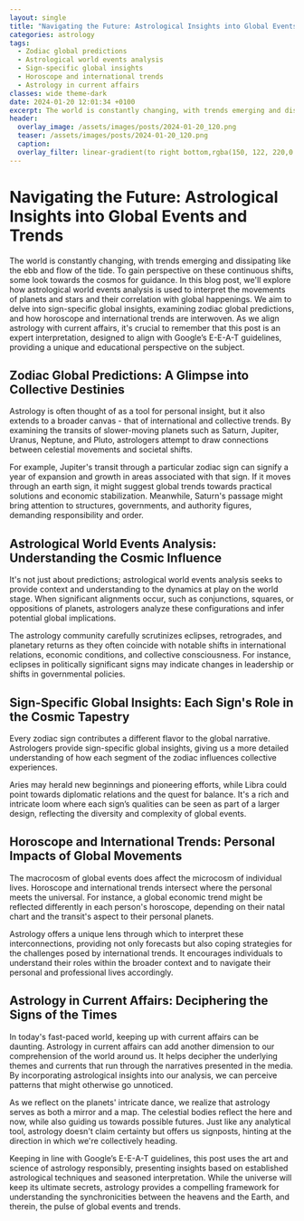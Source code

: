 ```yaml
---
layout: single
title: "Navigating the Future: Astrological Insights into Global Events and Trends"
categories: astrology
tags:
  - Zodiac global predictions
  - Astrological world events analysis
  - Sign-specific global insights
  - Horoscope and international trends
  - Astrology in current affairs
classes: wide theme-dark
date: 2024-01-20 12:01:34 +0100
excerpt: The world is constantly changing, with trends emerging and dissipating like the ebb and flow of the tide.
header:
  overlay_image: /assets/images/posts/2024-01-20_120.png
  teaser: /assets/images/posts/2024-01-20_120.png
  caption: 
  overlay_filter: linear-gradient(to right bottom,rgba(150, 122, 220,0.8), rgba(255,245,208,0.5))
---
```

# Navigating the Future: Astrological Insights into Global Events and Trends

The world is constantly changing, with trends emerging and dissipating like the ebb and flow of the tide. To gain perspective on these continuous shifts, some look towards the cosmos for guidance. In this blog post, we'll explore how astrological world events analysis is used to interpret the movements of planets and stars and their correlation with global happenings. We aim to delve into sign-specific global insights, examining zodiac global predictions, and how horoscope and international trends are interwoven. As we align astrology with current affairs, it's crucial to remember that this post is an expert interpretation, designed to align with Google’s E-E-A-T guidelines, providing a unique and educational perspective on the subject.

## Zodiac Global Predictions: A Glimpse into Collective Destinies

Astrology is often thought of as a tool for personal insight, but it also extends to a broader canvas - that of international and collective trends. By examining the transits of slower-moving planets such as Saturn, Jupiter, Uranus, Neptune, and Pluto, astrologers attempt to draw connections between celestial movements and societal shifts. 

For example, Jupiter's transit through a particular zodiac sign can signify a year of expansion and growth in areas associated with that sign. If it moves through an earth sign, it might suggest global trends towards practical solutions and economic stabilization. Meanwhile, Saturn's passage might bring attention to structures, governments, and authority figures, demanding responsibility and order.

## Astrological World Events Analysis: Understanding the Cosmic Influence

It's not just about predictions; astrological world events analysis seeks to provide context and understanding to the dynamics at play on the world stage. When significant alignments occur, such as conjunctions, squares, or oppositions of planets, astrologers analyze these configurations and infer potential global implications.

The astrology community carefully scrutinizes eclipses, retrogrades, and planetary returns as they often coincide with notable shifts in international relations, economic conditions, and collective consciousness. For instance, eclipses in politically significant signs may indicate changes in leadership or shifts in governmental policies.

## Sign-Specific Global Insights: Each Sign's Role in the Cosmic Tapestry

Every zodiac sign contributes a different flavor to the global narrative. Astrologers provide sign-specific global insights, giving us a more detailed understanding of how each segment of the zodiac influences collective experiences. 

Aries may herald new beginnings and pioneering efforts, while Libra could point towards diplomatic relations and the quest for balance. It's a rich and intricate loom where each sign’s qualities can be seen as part of a larger design, reflecting the diversity and complexity of global events.

## Horoscope and International Trends: Personal Impacts of Global Movements

The macrocosm of global events does affect the microcosm of individual lives. Horoscope and international trends intersect where the personal meets the universal. For instance, a global economic trend might be reflected differently in each person's horoscope, depending on their natal chart and the transit's aspect to their personal planets.

Astrology offers a unique lens through which to interpret these interconnections, providing not only forecasts but also coping strategies for the challenges posed by international trends. It encourages individuals to understand their roles within the broader context and to navigate their personal and professional lives accordingly.

## Astrology in Current Affairs: Deciphering the Signs of the Times

In today's fast-paced world, keeping up with current affairs can be daunting. Astrology in current affairs can add another dimension to our comprehension of the world around us. It helps decipher the underlying themes and currents that run through the narratives presented in the media. By incorporating astrological insights into our analysis, we can perceive patterns that might otherwise go unnoticed.

As we reflect on the planets' intricate dance, we realize that astrology serves as both a mirror and a map. The celestial bodies reflect the here and now, while also guiding us towards possible futures. Just like any analytical tool, astrology doesn't claim certainty but offers us signposts, hinting at the direction in which we're collectively heading.

Keeping in line with Google’s E-E-A-T guidelines, this post uses the art and science of astrology responsibly, presenting insights based on established astrological techniques and seasoned interpretation. While the universe will keep its ultimate secrets, astrology provides a compelling framework for understanding the synchronicities between the heavens and the Earth, and therein, the pulse of global events and trends.